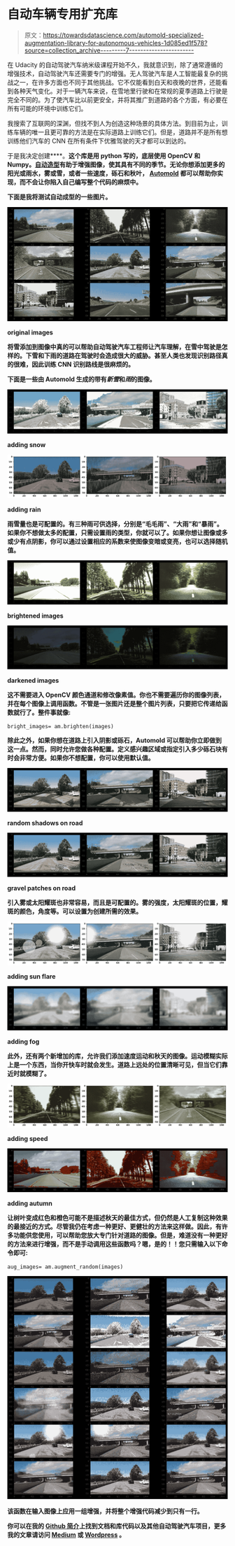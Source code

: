 # 自动车辆专用扩充库

> 原文：<https://towardsdatascience.com/automold-specialized-augmentation-library-for-autonomous-vehicles-1d085ed1f578?source=collection_archive---------7----------------------->

在 Udacity 的自动驾驶汽车纳米级课程开始不久，我就意识到，除了通常遵循的增强技术，自动驾驶汽车还需要专门的增强。无人驾驶汽车是人工智能最复杂的挑战之一，在许多方面也不同于其他挑战。它不仅能看到白天和夜晚的世界，还能看到各种天气变化。对于一辆汽车来说，在雪地里行驶和在常规的夏季道路上行驶是完全不同的。为了使汽车比以前更安全，并将其推广到道路的各个方面，有必要在所有可能的环境中训练它们。

我搜索了互联网的深渊，但找不到人为创造这种场景的具体方法。到目前为止，训练车辆的唯一且更可靠的方法是在实际道路上训练它们。但是，道路并不是所有想训练他们汽车的 CNN 在所有条件下优雅驾驶的天才都可以到达的。

于是我决定创建[](https://github.com/UjjwalSaxena/Automold--Road-Augmentation-Library)****。**这个库是用 python 写的，底层使用 OpenCV 和 Numpy。[自动造型](https://github.com/UjjwalSaxena/Automold--Road-Augmentation-Library)有助于增强图像，使其具有不同的季节。无论你想添加更多的阳光或雨水，雾或雪，或者一些速度，砾石和秋叶， [Automold](https://github.com/UjjwalSaxena/Automold--Road-Augmentation-Library) 都可以帮助你实现，而不会让你陷入自己编写整个代码的麻烦中。**

**下面是我将测试自动成型的一些图片。**

**![](img/aeeb5e6e90c3db302dde07c479e176fd.png)**

**original images**

**将雪添加到图像中真的可以帮助自动驾驶汽车工程师让汽车理解，在雪中驾驶是怎样的。下雪和下雨的道路在驾驶时会造成很大的威胁。甚至人类也发现识别路径真的很难，因此训练 CNN 识别路线是很麻烦的。**

**下面是一些由 Automold 生成的带有*新雪*和*雨*的图像。**

**![](img/fc47218dd89b67587996d0f64196fcd3.png)**

**adding snow**

**![](img/89b5cfdb7883bd057affb0d1684232ca.png)**

**adding rain**

**雨雪量也是可配置的。有三种雨可供选择，分别是“毛毛雨”、“大雨”和“暴雨”。如果你不想做太多的配置，只需设置雨的类型，你就可以了。如果你想让图像或多或少有点阴影，你可以通过设置相应的系数来使图像变暗或变亮，也可以选择随机值。**

**![](img/025ffca129cdc4f109b7c58d995453b8.png)**

**brightened images**

**![](img/6c5377189fa6645a1391f9f610c99b81.png)**

**darkened images**

**这不需要进入 OpenCV 颜色通道和修改像素值。你也不需要遍历你的图像列表，并在每个图像上调用函数。不管是一张图片还是整个图片列表，只要把它传递给函数就行了。整件事就像:**

```
bright_images= am.brighten(images)
```

**除此之外，如果你想在道路上引入阴影或砾石，Automold 可以帮助你立即做到这一点。然而，同时允许您做各种配置。定义感兴趣区域或指定引入多少砾石块有时会非常方便。如果你不想配置，你可以使用默认值。**

**![](img/c16230e6e4810273f2e02e497bc004b0.png)**

**random shadows on road**

**![](img/e01cc1960e81a482cd07cc53ceeeaead.png)**

**gravel patches on road**

**引入雾或太阳耀斑也非常容易，而且是可配置的。雾的强度，太阳耀斑的位置，耀斑的颜色，角度等。可以设置为创建所需的效果。**

**![](img/20a8e66640e68d99b016416de97fa004.png)**

**adding sun flare**

**![](img/2b05acfb56164eee3a25b0aa2b14c6b3.png)**

**adding fog**

**此外，还有两个新增加的库，允许我们添加速度运动和秋天的图像。运动模糊实际上是一个东西，当你开快车时就会发生。道路上远处的位置清晰可见，但当它们靠近时就模糊了。**

**![](img/0b7d7d7153b5a7bc97b017435e85d57c.png)**

**adding speed**

**![](img/b1a2ff2705ca6f125c478aaed02b9ec5.png)**

**adding autumn**

**让树叶变成红色和橙色可能不是描述秋天的最佳方式，但仍然是人工复制这种效果的最接近的方式。尽管我仍在考虑一种更好、更健壮的方法来这样做。因此，有许多功能供您使用，可以帮助您放大专门针对道路的图像。但是，难道没有一种更好的方法来进行增强，而不是手动调用这些函数吗？嗯，是的！！您只需输入以下命令即可:**

```
aug_images= am.augment_random(images)
```

**![](img/881614c1901ea19e6f3603f422dc8152.png)**

**该函数在输入图像上应用一组增强，并将整个增强代码减少到只有一行。**

**你可以在我的 [Github 简介](https://github.com/UjjwalSaxena)上找到文档和库代码以及其他自动驾驶汽车项目，更多我的文章请访问 [Medium](https://medium.com/@er.ujjwalsaxena) 或 [Wordpress](https://erujjwalsaxena.wordpress.com/) 。**